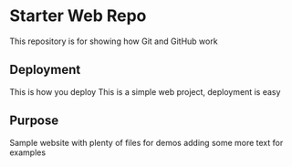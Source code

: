 # Starter Web Repo

This repository is for showing how Git and GitHub work

## Deployment

This is how you deploy
This is a simple web project, deployment is easy

## Purpose

Sample website with plenty of files for demos
adding some more text for examples

